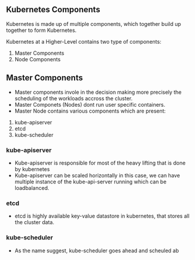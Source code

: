 ## Kubernetes Components

Kubernetes is made up of multiple components, which together build up together to form Kubernetes.

Kubernetes at a Higher-Level contains two type of components:
1. Master Components
2. Node Components

## Master Components
- Master components invole in the decision making more precisely the scheduling of the workloads accross the cluster.
- Master Componets (Nodes) dont run user specific containers.
- Master Node contains various components which are present:
1. kube-apiserver
2. etcd
3. kube-scheduler



### kube-apiserver
- Kube-apiserver is responsible for most of the heavy lifting that is done by kubernetes
- Kube-apiserver can be scaled horizontally in this case, we can have multiple instance of the kube-api-server running which
can be loadbalanced.


### etcd
- etcd is highly available key-value datastore in kubernetes, that stores all the cluster data.


### kube-scheduler
- As the name suggest, kube-scheduler goes ahead and scheuled
ab
